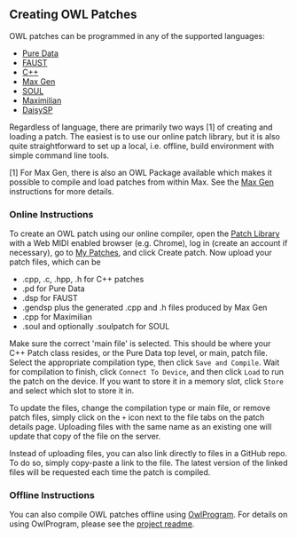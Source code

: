 ## Creating OWL Patches

OWL patches can be programmed in any of the supported languages:
* [Pure Data](../PureData)
* [FAUST](../Faust)
* [C++](../CPlusPlus)
* [Max Gen](../MaxGen)
* [SOUL](../Soul)
* [Maximilian](../Maximilian)
* [DaisySP](../DaisySP)

Regardless of language, there are primarily two ways [1] of creating and loading a patch. The easiest is to use our online patch library, but it is also quite straightforward to set up a local, i.e. offline, build environment with simple command line tools.

[1] For Max Gen, there is also an OWL Package available which makes it possible to compile and load patches from within Max. See the [Max Gen](MaxGen) instructions for more details.

### Online Instructions
To create an OWL patch using our online compiler, open the [Patch Library](https://www.rebeltech.org/patch-library/) with a Web MIDI enabled browser (e.g. Chrome), log in (create an account if necessary), go to [My Patches](https://www.rebeltech.org/patch-library/patches/my-patches/), and click Create patch. Now upload your patch files, which can be
* .cpp, .c, .hpp, .h for C++ patches
* .pd for Pure Data
* .dsp for FAUST
* .gendsp plus the generated .cpp and .h files produced by Max Gen
* .cpp for Maximilian
* .soul and optionally .soulpatch for SOUL

Make sure the correct 'main file' is selected. This should be where your C++ Patch class resides, or the Pure Data top level, or main, patch file. Select the appropriate compilation type, then click `Save and Compile`. Wait for compilation to finish, click `Connect To Device`, and then click `Load` to run the patch on the device. If you want to store it in a memory slot, click `Store` and select which slot to store it in.

To update the files, change the compilation type or main file, or remove patch files, simply click on the `+` icon next to the file tabs on the patch details page. Uploading files with the same name as an existing one will update that copy of the file on the server.

Instead of uploading files, you can also link directly to files in a GitHub repo. To do so, simply copy-paste a link to the file. The latest version of the linked files will be requested each time the patch is compiled.

### Offline Instructions
You can also compile OWL patches offline using [OwlProgram](https://github.com/pingdynasty/OwlProgram). For details on using OwlProgram, please see the [project readme](https://github.com/pingdynasty/OwlProgram/blob/develop/README.md).
